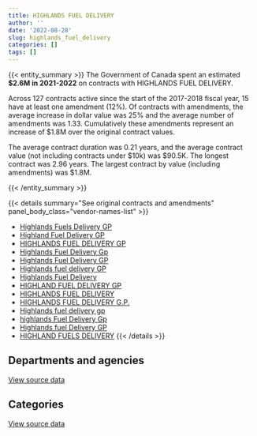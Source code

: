 ```yaml
---
title: HIGHLANDS FUEL DELIVERY
author: ''
date: '2022-08-28'
slug: highlands_fuel_delivery
categories: []
tags: []
---
```


<script src="/rmarkdown-libs/htmlwidgets/htmlwidgets.js"></script>
<link href="/rmarkdown-libs/datatables-css/datatables-crosstalk.css" rel="stylesheet" />
<script src="/rmarkdown-libs/datatables-binding/datatables.js"></script>
<script src="/rmarkdown-libs/jquery/jquery-3.6.0.min.js"></script>
<link href="/rmarkdown-libs/dt-core-bootstrap/css/dataTables.bootstrap.min.css" rel="stylesheet" />
<link href="/rmarkdown-libs/dt-core-bootstrap/css/dataTables.bootstrap.extra.css" rel="stylesheet" />
<script src="/rmarkdown-libs/dt-core-bootstrap/js/jquery.dataTables.min.js"></script>
<script src="/rmarkdown-libs/dt-core-bootstrap/js/dataTables.bootstrap.min.js"></script>
<link href="/rmarkdown-libs/crosstalk/css/crosstalk.min.css" rel="stylesheet" />
<script src="/rmarkdown-libs/crosstalk/js/crosstalk.min.js"></script>
<script src="/rmarkdown-libs/htmlwidgets/htmlwidgets.js"></script>
<link href="/rmarkdown-libs/datatables-css/datatables-crosstalk.css" rel="stylesheet" />
<script src="/rmarkdown-libs/datatables-binding/datatables.js"></script>
<script src="/rmarkdown-libs/jquery/jquery-3.6.0.min.js"></script>
<link href="/rmarkdown-libs/dt-core-bootstrap/css/dataTables.bootstrap.min.css" rel="stylesheet" />
<link href="/rmarkdown-libs/dt-core-bootstrap/css/dataTables.bootstrap.extra.css" rel="stylesheet" />
<script src="/rmarkdown-libs/dt-core-bootstrap/js/jquery.dataTables.min.js"></script>
<script src="/rmarkdown-libs/dt-core-bootstrap/js/dataTables.bootstrap.min.js"></script>
<link href="/rmarkdown-libs/crosstalk/css/crosstalk.min.css" rel="stylesheet" />
<script src="/rmarkdown-libs/crosstalk/js/crosstalk.min.js"></script>

{{< entity_summary >}}
The Government of Canada spent an estimated **\$2.6M in 2021-2022** on contracts with HIGHLANDS FUEL DELIVERY.

Across 127 contracts active since the start of the 2017-2018 fiscal year, 15 have at least one amendment (12%). Of contracts with amendments, the average increase in dollar value was 25% and the average number of amendments was 1.33. Cumulatively these amendments represent an increase of \$1.8M over the original contract values.

The average contract duration was 0.21 years, and the average contract value (not including contracts under \$10k) was \$90.5K. The longest contract was 2.96 years. The largest contract by value (including amendments) was \$1.8M.

{{< /entity_summary >}}

{{< details summary="See original contracts and amendments" panel_body_class="vendor-names-list" >}}
- [Highlands Fuels Delivery GP](https://search.open.canada.ca/en/ct/?sort=contract_value_f%20desc&page=1&search_text=%22Highlands%20Fuels%20Delivery%20GP%22)
- [Highland Fuel Delivery GP](https://search.open.canada.ca/en/ct/?sort=contract_value_f%20desc&page=1&search_text=%22Highland%20Fuel%20Delivery%20%20GP%22)
- [HIGHLANDS FUEL DELIVERY GP](https://search.open.canada.ca/en/ct/?sort=contract_value_f%20desc&page=1&search_text=%22HIGHLANDS%20FUEL%20DELIVERY%20GP%22)
- [Highlands Fuel Delivery Gp](https://search.open.canada.ca/en/ct/?sort=contract_value_f%20desc&page=1&search_text=%22Highlands%20Fuel%20Delivery%20Gp%22)
- [Highlands Fuel Delivery GP](https://search.open.canada.ca/en/ct/?sort=contract_value_f%20desc&page=1&search_text=%22Highlands%20Fuel%20Delivery%20GP%22)
- [Highlands fuel delivery GP](https://search.open.canada.ca/en/ct/?sort=contract_value_f%20desc&page=1&search_text=%22Highlands%20fuel%20delivery%20GP%22)
- [Highlands Fuel Delivery](https://search.open.canada.ca/en/ct/?sort=contract_value_f%20desc&page=1&search_text=%22Highlands%20Fuel%20Delivery%22)
- [HIGHLAND FUEL DELIVERY GP](https://search.open.canada.ca/en/ct/?sort=contract_value_f%20desc&page=1&search_text=%22HIGHLAND%20FUEL%20DELIVERY%20GP%22)
- [HIGHLANDS FUEL DELIVERY](https://search.open.canada.ca/en/ct/?sort=contract_value_f%20desc&page=1&search_text=%22HIGHLANDS%20FUEL%20DELIVERY%22)
- [HIGHLANDS FUEL DELIVERY G.P.](https://search.open.canada.ca/en/ct/?sort=contract_value_f%20desc&page=1&search_text=%22HIGHLANDS%20FUEL%20DELIVERY%20G.P.%22)
- [Highlands fuel delivery gp](https://search.open.canada.ca/en/ct/?sort=contract_value_f%20desc&page=1&search_text=%22Highlands%20fuel%20delivery%20gp%22)
- [highlands Fuel Delivery Gp](https://search.open.canada.ca/en/ct/?sort=contract_value_f%20desc&page=1&search_text=%22highlands%20Fuel%20Delivery%20Gp%22)
- [Highlands fuel Delivery GP](https://search.open.canada.ca/en/ct/?sort=contract_value_f%20desc&page=1&search_text=%22Highlands%20fuel%20Delivery%20GP%22)
- [HIGHLAND FUELS DELIVERY](https://search.open.canada.ca/en/ct/?sort=contract_value_f%20desc&page=1&search_text=%22HIGHLAND%20FUELS%20DELIVERY%22)
{{< /details >}}

## Departments and agencies

<div id="htmlwidget-1" style="width:100%;height:auto;" class="datatables html-widget"></div>
<script type="application/json" data-for="htmlwidget-1">{"x":{"style":"bootstrap","filter":"none","vertical":false,"data":[["<a href=\"/departments/dnd-mdn/\">National Defence<\/a>","<a href=\"/departments/nrc-cnrc/\">National Research Council Canada<\/a>","<a href=\"/departments/pwgsc-tpsgc/\">Public Services and Procurement Canada<\/a>"],[null,34500,307842.4],[3644326.07,44965,419241.92],[3731303.49,31116.99,467092.92],[2074857.06,11077.47,484342.92]],"container":"<table class=\"table table-striped table-hover row-border order-column display\">\n  <thead>\n    <tr>\n      <th>Department<\/th>\n      <th>2018-2019<\/th>\n      <th>2019-2020<\/th>\n      <th>2020-2021<\/th>\n      <th>2021-2022<\/th>\n    <\/tr>\n  <\/thead>\n<\/table>","options":{"order":[[4,"desc"]],"pageLength":10,"autoWidth":true,"columnDefs":[{"targets":1,"render":"function(data, type, row, meta) {\n    return type !== 'display' ? data : DTWidget.formatCurrency(data, \"$\", 2, 3, \",\", \".\", true, null);\n  }"},{"targets":2,"render":"function(data, type, row, meta) {\n    return type !== 'display' ? data : DTWidget.formatCurrency(data, \"$\", 2, 3, \",\", \".\", true, null);\n  }"},{"targets":3,"render":"function(data, type, row, meta) {\n    return type !== 'display' ? data : DTWidget.formatCurrency(data, \"$\", 2, 3, \",\", \".\", true, null);\n  }"},{"targets":4,"render":"function(data, type, row, meta) {\n    return type !== 'display' ? data : DTWidget.formatCurrency(data, \"$\", 2, 3, \",\", \".\", true, null);\n  }"},{"width":"16%","targets":[1,2,3,4]},{"className":"dt-right","targets":[1,2,3,4]}],"orderClasses":false}},"evals":["options.columnDefs.0.render","options.columnDefs.1.render","options.columnDefs.2.render","options.columnDefs.3.render"],"jsHooks":[]}</script>
<p class="text-right">
<a href="https://github.com/GoC-Spending/contracts-data/tree/main/data/out/vendors/highlands_fuel_delivery/summary_by_fiscal_year_by_department.csv" class="source-data-link btn btn-link">View source data</a>
</p>

## Categories

<div id="htmlwidget-2" style="width:100%;height:auto;" class="datatables html-widget"></div>
<script type="application/json" data-for="htmlwidget-2">{"x":{"style":"bootstrap","filter":"none","vertical":false,"data":[["<a href=\"/categories/facilities_and_construction/\">Facilities and construction<\/a>","<a href=\"/categories/defence/\">Defence<\/a>","<a href=\"/categories/transportation_and_logistics/\">Transportation and logistics<\/a>","<a href=\"/categories/industrial_products_and_services/\">Industrial products and services<\/a>"],[null,null,342342.4,null],[null,3644326.07,464206.92,null],[31116.99,3731303.49,467092.92,null],[null,2074857.06,484342.92,11077.47]],"container":"<table class=\"table table-striped table-hover row-border order-column display\">\n  <thead>\n    <tr>\n      <th>Category<\/th>\n      <th>2018-2019<\/th>\n      <th>2019-2020<\/th>\n      <th>2020-2021<\/th>\n      <th>2021-2022<\/th>\n    <\/tr>\n  <\/thead>\n<\/table>","options":{"order":[[4,"desc"]],"dom":"t","pageLength":30,"autoWidth":true,"columnDefs":[{"targets":1,"render":"function(data, type, row, meta) {\n    return type !== 'display' ? data : DTWidget.formatCurrency(data, \"$\", 2, 3, \",\", \".\", true, null);\n  }"},{"targets":2,"render":"function(data, type, row, meta) {\n    return type !== 'display' ? data : DTWidget.formatCurrency(data, \"$\", 2, 3, \",\", \".\", true, null);\n  }"},{"targets":3,"render":"function(data, type, row, meta) {\n    return type !== 'display' ? data : DTWidget.formatCurrency(data, \"$\", 2, 3, \",\", \".\", true, null);\n  }"},{"targets":4,"render":"function(data, type, row, meta) {\n    return type !== 'display' ? data : DTWidget.formatCurrency(data, \"$\", 2, 3, \",\", \".\", true, null);\n  }"},{"width":"16%","targets":[1,2,3,4]},{"className":"dt-right","targets":[1,2,3,4]}],"orderClasses":false,"lengthMenu":[10,25,30,50,100]}},"evals":["options.columnDefs.0.render","options.columnDefs.1.render","options.columnDefs.2.render","options.columnDefs.3.render"],"jsHooks":[]}</script>
<p class="text-right">
<a href="https://github.com/GoC-Spending/contracts-data/tree/main/data/out/vendors/highlands_fuel_delivery/summary_by_fiscal_year_by_category.csv" class="source-data-link btn btn-link">View source data</a>
</p>
